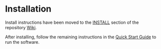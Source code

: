 # Installation


Install instructions have been moved to the [INSTALL](https://github.com/Chia-Network/chia-blockchain/wiki/INSTALL) section of the repository [Wiki](https://github.com/Chia-Network/chia-blockchain/wiki).


After installing, follow the remaining instructions in the
[Quick Start Guide](https://github.com/Chia-Network/chia-blockchain/wiki/Quick-Start-Guide)
to run the software.
